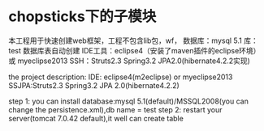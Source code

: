 chopsticks下的子模块
==========
本工程用于快速创建web框架，工程不包含lib包，wf， 数据库：mysql 5.1 库：test 数据库表自动创建 IDE工具：eclipse4（安装了maven插件的eclipse环境） 或 myeclipse2013 SSH：Struts2.3 Spring3.2 JPA2.0(hibernate4.2.2实现)

the project description: IDE: eclipse4(m2eclipse) or myeclipse2013 SSJPA:Struts2.3 Spring3.2 JPA 2.0(hibernate4.2.2)

step 1: you can install database:mysql 5.1(default)/MSSQL2008(you can change the persistence.xml),db name = test step 2: restart your server(tomcat 7.0.42 default),it well can create table
